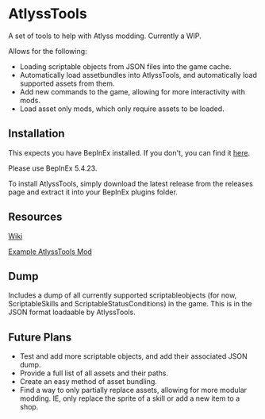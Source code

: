 # AtlyssTools

A set of tools to help with Atlyss modding.
Currently a WIP.

Allows for the following:

- Loading scriptable objects from JSON files into the game cache.
- Automatically load assetbundles into AtlyssTools, and automatically load supported assets from them.
- Add new commands to the game, allowing for more interactivity with mods.
- Load asset only mods, which only require assets to be loaded.

## Installation

This expects you have BepInEx installed. If you don't, you can find
it [here](https://docs.bepinex.dev/articles/user_guide/installation/index.html).

Please use BepInEx 5.4.23.

To install AtlyssTools, simply download the latest release from the releases page and extract it into your BepInEx plugins folder.

## Resources
[Wiki](https://github.com/ladyfey22/AtlyssTools/wiki)

[Example AtlyssTools Mod](https://github.com/ladyfey22/AtlyssToolsExampleMod)

## Dump

Includes a dump of all currently supported scriptableobjects (for now, ScriptableSkills and ScriptableStatusConditions)
in the game.
This is in the JSON format loadaable by AtlyssTools.

## Future Plans

- Test and add more scriptable objects, and add their associated JSON dump.
- Provide a full list of all assets and their paths.
- Create an easy method of asset bundling.
- Find a way to only partially replace assets, allowing for more modular modding. IE, only replace the sprite of a skill or add a new item to a shop.